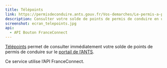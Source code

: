 ```yaml
---
title: Télépoints
link: https://permisdeconduire.ants.gouv.fr/Vos-demarches/Le-permis-a-points/Solde-de-vos-points-Via-France-Connect
description: Consulter votre solde de points de permis de conduire en un instant grâce à FranceConnect
screenshot: ecran_telepoints.jpg
api:
  - API Bouton FranceConnect
---
```


[Télépoints](https://permisdeconduire.ants.gouv.fr/Vos-demarches/Le-permis-a-points/Solde-de-vos-points-Via-France-Connect) permet de consulter immédiatement votre solde de points de permis de conduire sur le [portail de l’ANTS](https://permisdeconduire.ants.gouv.fr).

Ce service utilise l’API FranceConnect.
